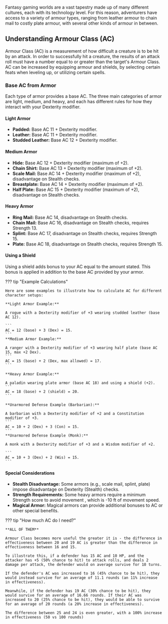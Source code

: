 Fantasy gaming worlds are a vast tapestry made up of many different cultures, each with its technology level. For this reason, adventurers have access to a variety of armour types, ranging from leather armour to chain mail to costly plate armour, with several other kinds of armour in between.

## Understanding Armour Class (AC)

Armour Class (AC) is a measurement of how difficult a creature is to be hit by an attack. In order to successfully hit a creature, the results of an attack roll must have a number equal to or greater than the target's Armour Class. AC can be increased by equipping armour and shields, by selecting certain feats when leveling up, or utilizing certain spells.

### Base AC from Armor

Each type of armor provides a base AC. The three main categories of armor are light, medium, and heavy, and each has different rules for how they interact with your Dexterity modifier.

#### Light Armor

- **Padded:** Base AC 11 + Dexterity modifier.
- **Leather:** Base AC 11 + Dexterity modifier.
- **Studded Leather:** Base AC 12 + Dexterity modifier.

#### Medium Armor

- **Hide:** Base AC 12 + Dexterity modifier (maximum of +2).
- **Chain Shirt:** Base AC 13 + Dexterity modifier (maximum of +2).
- **Scale Mail:** Base AC 14 + Dexterity modifier (maximum of +2), disadvantage on Stealth checks.
- **Breastplate:** Base AC 14 + Dexterity modifier (maximum of +2).
- **Half Plate:** Base AC 15 + Dexterity modifier (maximum of +2), disadvantage on Stealth checks.

#### Heavy Armor

- **Ring Mail:** Base AC 14, disadvantage on Stealth checks.
- **Chain Mail:** Base AC 16, disadvantage on Stealth checks, requires Strength 13.
- **Splint:** Base AC 17, disadvantage on Stealth checks, requires Strength 15.
- **Plate:** Base AC 18, disadvantage on Stealth checks, requires Strength 15.

#### Using a Shield

Using a shield adds bonus to your AC equal to the amount stated. This bonus is applied in addition to the base AC provided by your armor.

??? tip "Example Calculations"

    Here are some examples to illustrate how to calculate AC for different character setups:

    **Light Armor Example:**

    A rogue with a Dexterity modifier of +3 wearing studded leather (base AC 12).

    ```
    AC = 12 (base) + 3 (Dex) = 15.
    ```
    **Medium Armor Example:**

    A ranger with a Dexterity modifier of +3 wearing half plate (base AC 15, max +2 Dex).
    ```
    AC = 15 (base) + 2 (Dex, max allowed) = 17.
    ```

    **Heavy Armor Example:**

    A paladin wearing plate armor (base AC 18) and using a shield (+2).
    ```
    AC = 18 (base) + 2 (shield) = 20.
    ```

    **Unarmored Defense Example (Barbarian):**

    A barbarian with a Dexterity modifier of +2 and a Constitution modifier of +3.
    ```
    AC = 10 + 2 (Dex) + 3 (Con) = 15.
    ```
    **Unarmored Defense Example (Monk):**

    A monk with a Dexterity modifier of +3 and a Wisdom modifier of +2.

    ```
    AC = 10 + 3 (Dex) + 2 (Wis) = 15.
    ```

#### Special Considerations

- **Stealth Disadvantage:** Some armors (e.g., scale mail, splint, plate) impose disadvantage on Dexterity (Stealth) checks.
- **Strength Requirements:** Some heavy armors require a minimum Strength score to avoid movement , which is -10 ft of movement speed.
- **Magical Armor:** Magical armors can provide additional bonuses to AC or other special benefits.

??? tip "How much AC do I need?"

    **ALL OF THEM**

    Armour Class becomes more useful the greater it is - the difference in effectiveness between 20 and 19 AC is greater than the difference in effectiveness between 16 and 15.

    To illustrate this, if a defender has 15 AC and 10 HP, and the attacker has +5 (50% chance to hit) to attack rolls, and deals 2 damage per attack, the defender would on average survive for 10 turns.

    If the defender's AC was increased to 16 (45% chance to be hit), they would instead survive for an average of 11.1 rounds (an 11% increase in effectiveness).

    Meanwhile, if the defender has 19 AC (30% chance to be hit), they would survive for an average of 16.66 rounds. If their AC was increased to 20 (25% chance to be hit), they would be able to survive for an average of 20 rounds (a 20% increase in effectiveness).

    The difference between 25 and 24 is even greater, with a 100% increase in effectiveness (50 vs 100 rounds)